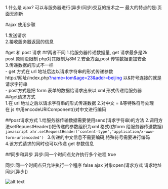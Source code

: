 1.什么是 ajax?
可以与服务器进行(异步/同步)交互的技术之一
最大的特点的是:页面无刷新

#ajax 使用步骤

1.发送请求  
2.接收服务器返回的信息  

#get 和 post 请求
  ##两者不同
  1.给服务器传递数据量, get 请求最多是2k  
                      post 原则没限制 php对其限制为8M 
  2.安全方面,post 传输数据更加安全  
  3.传递数据的形式不一样  
    - get 方式在 url 地址后边以请求字符串的形式传递参数  
    http://网址/index.php<font color= blue>?name=tom&age=23&addr=beijing</font> 
    以&符号连接的就是请求字符串  
    - post方式是把 form 表单的数据给请求出来以 xml 形式传递给服务器  
  ##get请求方式  
  1.在 url 地址之后以请求字符串的形式传递数据 
  2.对中文 = &等特殊符号处理  
   在 js 中用encodeURIComponent()对中文进行编码 
   
  ##post请求方式 
   1.给服务器传输数据需要使用send(请求字符串)的方法 
   2.调用方法setRepuestHeader()把传递的参数组织为xml 格式(仿form 给服务器传送数据)  
    ```javascript
           xhr.setRequestHeader('content-type','application/x-www-form-urlencoded')
    ```
   3.传递的中文信息不需要编码,特殊符号需要进行编码  
   4.该方式请求的同时也可以传递 get 参数信息 
   
    
  ##同步和异步
  异步:同一个时间点允许执行多个进程   true
  
  同步:同一个时间点只允许执行一个程序   false
  ajax 对象open(请求方式 请求地址 同步[异步])
  
  
  ![alt text](/Users/edz/Desktop/web/css3/demo/8个css3鼠标滑过图片显示文字动画效果代码/images/img-1.jpg)
